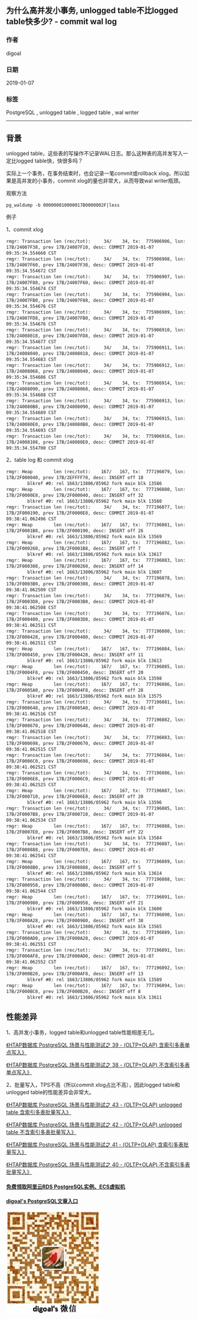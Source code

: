 ## 为什么高并发小事务, unlogged table不比logged table快多少? - commit wal log 
    
### 作者    
digoal    
    
### 日期    
2019-01-07    
    
### 标签    
PostgreSQL , unlogged table , logged table , wal writer    
    
----    
    
## 背景    
unlogged table，这些表的写操作不记录WAL日志。那么这种表的高并发写入一定比logged table快，快很多吗？  
  
实际上一个事务，在事务结束时，也会记录一笔commit或rollback xlog，所以如果是高并发的小事务，commit xlog的量也非常大，从而导致wal writer瓶颈。  
  
观察方法  
  
```  
pg_waldump -b 000000010000017B0000002F|less  
```  
  
例子  
  
1、commit xlog  
  
```  
rmgr: Transaction len (rec/tot):     34/    34, tx:  775906906, lsn: 17B/24007F38, prev 17B/24007F10, desc: COMMIT 2019-01-07 09:35:34.554660 CST  
rmgr: Transaction len (rec/tot):     34/    34, tx:  775906908, lsn: 17B/24007F60, prev 17B/24007F38, desc: COMMIT 2019-01-07 09:35:34.554672 CST  
rmgr: Transaction len (rec/tot):     34/    34, tx:  775906907, lsn: 17B/24007F88, prev 17B/24007F60, desc: COMMIT 2019-01-07 09:35:34.554674 CST  
rmgr: Transaction len (rec/tot):     34/    34, tx:  775906904, lsn: 17B/24007FB0, prev 17B/24007F88, desc: COMMIT 2019-01-07 09:35:34.554676 CST  
rmgr: Transaction len (rec/tot):     34/    34, tx:  775906909, lsn: 17B/24007FD8, prev 17B/24007FB0, desc: COMMIT 2019-01-07 09:35:34.554676 CST  
rmgr: Transaction len (rec/tot):     34/    34, tx:  775906910, lsn: 17B/24008018, prev 17B/24007FD8, desc: COMMIT 2019-01-07 09:35:34.554677 CST  
rmgr: Transaction len (rec/tot):     34/    34, tx:  775906911, lsn: 17B/24008040, prev 17B/24008018, desc: COMMIT 2019-01-07 09:35:34.554683 CST  
rmgr: Transaction len (rec/tot):     34/    34, tx:  775906912, lsn: 17B/24008068, prev 17B/24008040, desc: COMMIT 2019-01-07 09:35:34.554686 CST  
rmgr: Transaction len (rec/tot):     34/    34, tx:  775906914, lsn: 17B/24008090, prev 17B/24008068, desc: COMMIT 2019-01-07 09:35:34.554688 CST  
rmgr: Transaction len (rec/tot):     34/    34, tx:  775906913, lsn: 17B/240080B8, prev 17B/24008090, desc: COMMIT 2019-01-07 09:35:34.554689 CST  
rmgr: Transaction len (rec/tot):     34/    34, tx:  775906915, lsn: 17B/240080E0, prev 17B/240080B8, desc: COMMIT 2019-01-07 09:35:34.554693 CST  
rmgr: Transaction len (rec/tot):     34/    34, tx:  775906916, lsn: 17B/24008108, prev 17B/240080E0, desc: COMMIT 2019-01-07 09:35:34.554700 CST  
```  
  
2、table log 和 commit xlog  
  
```  
rmgr: Heap        len (rec/tot):    167/   167, tx:  777196079, lsn: 17B/2F000040, prev 17B/2EFFFF70, desc: INSERT off 18  
        blkref #0: rel 1663/13806/85962 fork main blk 13586  
rmgr: Heap        len (rec/tot):    167/   167, tx:  777196080, lsn: 17B/2F0000E8, prev 17B/2F000040, desc: INSERT off 32  
        blkref #0: rel 1663/13806/85962 fork main blk 13580  
rmgr: Transaction len (rec/tot):     34/    34, tx:  777196077, lsn: 17B/2F000190, prev 17B/2F0000E8, desc: COMMIT 2019-01-07 09:38:41.062496 CST  
rmgr: Heap        len (rec/tot):    167/   167, tx:  777196081, lsn: 17B/2F0001B8, prev 17B/2F000190, desc: INSERT off 26  
        blkref #0: rel 1663/13806/85962 fork main blk 13569  
rmgr: Heap        len (rec/tot):    167/   167, tx:  777196082, lsn: 17B/2F000260, prev 17B/2F0001B8, desc: INSERT off 7  
        blkref #0: rel 1663/13806/85962 fork main blk 13617  
rmgr: Heap        len (rec/tot):    167/   167, tx:  777196083, lsn: 17B/2F000308, prev 17B/2F000260, desc: INSERT off 14  
        blkref #0: rel 1663/13806/85962 fork main blk 13607  
rmgr: Transaction len (rec/tot):     34/    34, tx:  777196078, lsn: 17B/2F0003B0, prev 17B/2F000308, desc: COMMIT 2019-01-07 09:38:41.062509 CST  
rmgr: Transaction len (rec/tot):     34/    34, tx:  777196079, lsn: 17B/2F0003D8, prev 17B/2F0003B0, desc: COMMIT 2019-01-07 09:38:41.062508 CST  
rmgr: Transaction len (rec/tot):     34/    34, tx:  777196076, lsn: 17B/2F000400, prev 17B/2F0003D8, desc: COMMIT 2019-01-07 09:38:41.062511 CST  
rmgr: Transaction len (rec/tot):     34/    34, tx:  777196080, lsn: 17B/2F000428, prev 17B/2F000400, desc: COMMIT 2019-01-07 09:38:41.062511 CST  
rmgr: Heap        len (rec/tot):    167/   167, tx:  777196084, lsn: 17B/2F000450, prev 17B/2F000428, desc: INSERT off 11  
        blkref #0: rel 1663/13806/85962 fork main blk 13613  
rmgr: Heap        len (rec/tot):    167/   167, tx:  777196085, lsn: 17B/2F0004F8, prev 17B/2F000450, desc: INSERT off 20  
        blkref #0: rel 1663/13806/85962 fork main blk 13598  
rmgr: Heap        len (rec/tot):    167/   167, tx:  777196086, lsn: 17B/2F0005A0, prev 17B/2F0004F8, desc: INSERT off 28  
        blkref #0: rel 1663/13806/85962 fork main blk 13575  
rmgr: Transaction len (rec/tot):     34/    34, tx:  777196081, lsn: 17B/2F000648, prev 17B/2F0005A0, desc: COMMIT 2019-01-07 09:38:41.062516 CST  
rmgr: Transaction len (rec/tot):     34/    34, tx:  777196082, lsn: 17B/2F000670, prev 17B/2F000648, desc: COMMIT 2019-01-07 09:38:41.062518 CST  
rmgr: Transaction len (rec/tot):     34/    34, tx:  777196083, lsn: 17B/2F000698, prev 17B/2F000670, desc: COMMIT 2019-01-07 09:38:41.062515 CST  
rmgr: Transaction len (rec/tot):     34/    34, tx:  777196084, lsn: 17B/2F0006C0, prev 17B/2F000698, desc: COMMIT 2019-01-07 09:38:41.062521 CST  
rmgr: Transaction len (rec/tot):     34/    34, tx:  777196086, lsn: 17B/2F0006E8, prev 17B/2F0006C0, desc: COMMIT 2019-01-07 09:38:41.062525 CST  
rmgr: Heap        len (rec/tot):    167/   167, tx:  777196087, lsn: 17B/2F000710, prev 17B/2F0006E8, desc: INSERT off 20  
        blkref #0: rel 1663/13806/85962 fork main blk 13596  
rmgr: Transaction len (rec/tot):     34/    34, tx:  777196085, lsn: 17B/2F0007B8, prev 17B/2F000710, desc: COMMIT 2019-01-07 09:38:41.062534 CST  
rmgr: Heap        len (rec/tot):    167/   167, tx:  777196088, lsn: 17B/2F0007E0, prev 17B/2F0007B8, desc: INSERT off 22  
        blkref #0: rel 1663/13806/85962 fork main blk 13584  
rmgr: Transaction len (rec/tot):     34/    34, tx:  777196087, lsn: 17B/2F000888, prev 17B/2F0007E0, desc: COMMIT 2019-01-07 09:38:41.062541 CST  
rmgr: Heap        len (rec/tot):    167/   167, tx:  777196089, lsn: 17B/2F0008B0, prev 17B/2F000888, desc: INSERT off 5  
        blkref #0: rel 1663/13806/85962 fork main blk 13614  
rmgr: Transaction len (rec/tot):     34/    34, tx:  777196088, lsn: 17B/2F000958, prev 17B/2F0008B0, desc: COMMIT 2019-01-07 09:38:41.062544 CST  
rmgr: Heap        len (rec/tot):    167/   167, tx:  777196091, lsn: 17B/2F000980, prev 17B/2F000958, desc: INSERT off 21  
        blkref #0: rel 1663/13806/85962 fork main blk 13600  
rmgr: Heap        len (rec/tot):    167/   167, tx:  777196090, lsn: 17B/2F000A28, prev 17B/2F000980, desc: INSERT off 38  
        blkref #0: rel 1663/13806/85962 fork main blk 13565  
rmgr: Transaction len (rec/tot):     34/    34, tx:  777196089, lsn: 17B/2F000AD0, prev 17B/2F000A28, desc: COMMIT 2019-01-07 09:38:41.062551 CST  
rmgr: Transaction len (rec/tot):     34/    34, tx:  777196091, lsn: 17B/2F000AF8, prev 17B/2F000AD0, desc: COMMIT 2019-01-07 09:38:41.062552 CST  
rmgr: Heap        len (rec/tot):    167/   167, tx:  777196092, lsn: 17B/2F000B20, prev 17B/2F000AF8, desc: INSERT off 13  
        blkref #0: rel 1663/13806/85962 fork main blk 13589  
rmgr: Heap        len (rec/tot):    167/   167, tx:  777196094, lsn: 17B/2F000BC8, prev 17B/2F000B20, desc: INSERT off 8  
        blkref #0: rel 1663/13806/85962 fork main blk 13611  
```  
  
## 性能差异  
1、高并发小事务，logged table和unlogged table性能相差无几。  
  
[《HTAP数据库 PostgreSQL 场景与性能测试之 39 - (OLTP+OLAP) 含索引多表单点写入》](../201711/20171107_40.md)    
  
[《HTAP数据库 PostgreSQL 场景与性能测试之 38 - (OLTP+OLAP) 不含索引多表单点写入》](../201711/20171107_39.md)    
  
2、批量写入，TPS不高（所以commit xlog占比不高），因此logged table和unlogged table的性能差异会非常大。  
  
[《HTAP数据库 PostgreSQL 场景与性能测试之 43 - (OLTP+OLAP) unlogged table 含索引多表批量写入》](../201711/20171107_44.md)    
  
[《HTAP数据库 PostgreSQL 场景与性能测试之 42 - (OLTP+OLAP) unlogged table 不含索引多表批量写入》](../201711/20171107_43.md)    
  
[《HTAP数据库 PostgreSQL 场景与性能测试之 41 - (OLTP+OLAP) 含索引多表批量写入》](../201711/20171107_42.md)    
  
[《HTAP数据库 PostgreSQL 场景与性能测试之 40 - (OLTP+OLAP) 不含索引多表批量写入》](../201711/20171107_41.md)    
    
  
  
  
  
  
  
  
  
  
#### [免费领取阿里云RDS PostgreSQL实例、ECS虚拟机](https://free.aliyun.com/ "57258f76c37864c6e6d23383d05714ea")
  
  
#### [digoal's PostgreSQL文章入口](https://github.com/digoal/blog/blob/master/README.md "22709685feb7cab07d30f30387f0a9ae")
  
  
![digoal's weixin](../pic/digoal_weixin.jpg "f7ad92eeba24523fd47a6e1a0e691b59")
  
  
  
  
  
  
  
